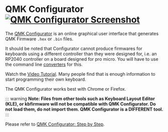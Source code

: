 # QMK Configurator [![QMK Configurator Screenshot](https://i.imgur.com/anw9cOL.png)](https://config.qmk.fm/)
The [QMK Configurator](https://config.qmk.fm) is an online graphical user interface that generates QMK Firmware `.hex` or `.bin` files.

It should be noted that Configurator cannot produce firmwares for keyboards using a different controller than they were designed for, i.e. an RP2040 controller on a board designed for pro micro. You will have to use the command line [converters](feature_converters.md#supported-converters) for this. 

Watch the [Video Tutorial](https://www.youtube.com/watch?v=-imgglzDMdY). Many people find that is enough information to start programming their own keyboard.

The QMK Configurator works best with Chrome or Firefox.

::: warning
**Note: Files from other tools such as Keyboard Layout Editor (KLE), or kbfirmware will not be compatible with QMK Configurator. Do not load them, do not import them. QMK Configurator is a DIFFERENT tool.**
:::

Please refer to [QMK Configurator: Step by Step](configurator_step_by_step.md).
